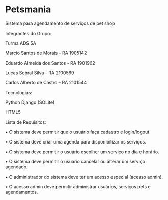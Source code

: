 # Petsmania
Sistema para agendamento de serviços de pet shop

Integrantes do Grupo:


Turma ADS 5A

Marcio Santos de Morais - RA 1905142 

Eduardo Almeida dos Santos - RA 1901962 

Lucas Sobral Silva - RA 2100569

Carlos Alberto de Castro – RA 2101544 


Tecnologias:

Python Django (SQLite)

HTML5 

Lista de Requisitos:

•	O sistema deve permitir que o usuário faça cadastro e login/logout

•	O sistema deve criar uma agenda para disponibilizar os serviços.

•	O sistema deve permitir o usuário escolher um serviço no dia e horário.

•	O sistema deve permitir o usuário cancelar ou alterar um serviço agendado.

•	O administrador do sistema deve ter um acesso especial (acesso admin).

•	O acesso admin deve permitir administrar usuários, serviços pets e agendamentos. 

